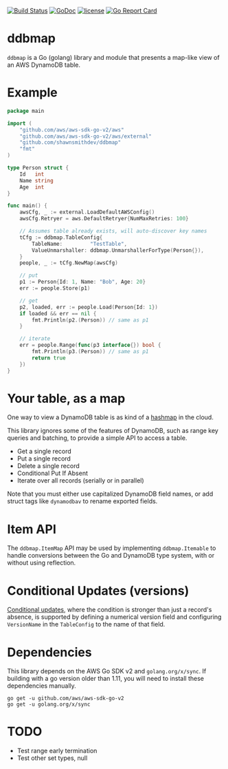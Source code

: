 [![Build Status](https://travis-ci.org/shawnsmithdev/ddbmap.svg)](https://travis-ci.org/shawnsmithdev/ddbmap)
[![GoDoc](https://godoc.org/github.com/shawnsmithdev/ddbmap?status.png)](https://godoc.org/github.com/shawnsmithdev/ddbmap)
[![license](http://img.shields.io/badge/license-MIT-red.svg?style=flat)](https://raw.githubusercontent.com/shawnsmithdev/ddbmap/master/LICENSE)
[![Go Report Card](https://goreportcard.com/badge/github.com/shawnsmithdev/ddbmap)](https://goreportcard.com/report/github.com/shawnsmithdev/ddbmap)

# ddbmap
`ddbmap` is a Go (golang) library and module that presents a map-like view of an AWS DynamoDB table.

# Example
```go
package main

import (
    "github.com/aws/aws-sdk-go-v2/aws"
    "github.com/aws/aws-sdk-go-v2/aws/external"
    "github.com/shawnsmithdev/ddbmap"
    "fmt"
)

type Person struct {
    Id   int
    Name string
    Age  int
}

func main() {
    awsCfg, _ := external.LoadDefaultAWSConfig()
    awsCfg.Retryer = aws.DefaultRetryer{NumMaxRetries: 100}

    // Assumes table already exists, will auto-discover key names
    tCfg := ddbmap.TableConfig{
        TableName:         "TestTable",
        ValueUnmarshaller: ddbmap.UnmarshallerForType(Person{}),
    }
    people, _ := tCfg.NewMap(awsCfg)

    // put
    p1 := Person{Id: 1, Name: "Bob", Age: 20}
    err := people.Store(p1)

    // get
    p2, loaded, err := people.Load(Person{Id: 1})
    if loaded && err == nil {
        fmt.Println(p2.(Person)) // same as p1
    }

    // iterate
    err = people.Range(func(p3 interface{}) bool {
        fmt.Println(p3.(Person)) // same as p1
        return true
    })
}
```

# Your table, as a map
One way to view a DynamoDB table is as kind of a [hashmap](https://en.wikipedia.org/wiki/Hash_table) in the cloud.

This library ignores some of the features of DynamoDB, such as range key queries and batching,
to provide a simple API to access a table.

* Get a single record
* Put a single record
* Delete a single record
* Conditional Put If Absent
* Iterate over all records (serially or in parallel)

Note that you must either use capitalized DynamoDB field names, or add struct tags like `dynamodbav` to rename
exported fields.

# Item API
The `ddbmap.ItemMap` API may be used by implementing `ddbmap.Itemable` to handle conversions between the Go and
DynamoDB type system, with or without using reflection.

# Conditional Updates (versions)
[Conditional updates](https://docs.aws.amazon.com/amazondynamodb/latest/developerguide/WorkingWithItems.html#WorkingWithItems.ConditionalUpdate),
where the condition is stronger than just a record's absence, is supported by defining a numerical version field
and configuring `VersionName` in the `TableConfig` to the name of that field.

# Dependencies
This library depends on the AWS Go SDK v2 and `golang.org/x/sync`.
If building with a go version older than 1.11, you will need to install these dependencies manually.
```
go get -u github.com/aws/aws-sdk-go-v2
go get -u golang.org/x/sync
```

# TODO
* Test range early termination
* Test other set types, null
